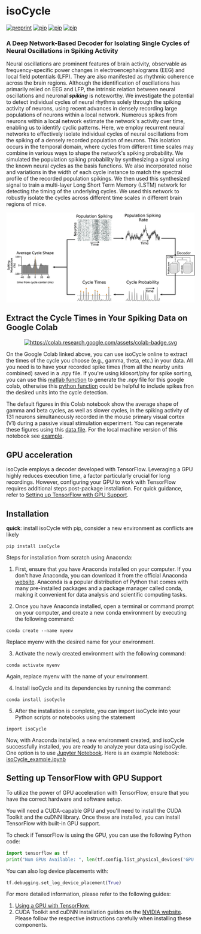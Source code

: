# isoCycle
[![preprint](https://img.shields.io/badge/preprint-bioRxiv-blue)](https://www.biorxiv.org/content/10.1101/2023.11.20.563492)
[![pip](https://img.shields.io/badge/your%20data-googleColab-orange)](https://colab.research.google.com/github/esiabri/isoCycle/blob/main/isoCycle_yourData_Colab.ipynb)
[![pip](https://img.shields.io/badge/pip%20install-PyPI-yellow)](https://pypi.org/project/isoCycle/)
[![pip](https://img.shields.io/badge/poster-isoCycle-blue)](https://github.com/esiabri/isoCycle/blob/main/isoCycle/files/isoCyclePoster_0824.pdf)

### A Deep Network-Based Decoder for Isolating Single Cycles of Neural Oscillations in Spiking Activity

<!-- <p align="justify"> -->
Neural oscillations are prominent features of brain activity, observable as frequency-specific power changes in electroencephalograms (EEG) and local field potentials (LFP). They are also manifested as rhythmic coherence across the brain regions. Although the identification of oscillations has primarily relied on EEG and LFP, the intrinsic relation between neural oscillations and neuronal ***spiking*** is noteworthy. We investigate the potential to detect individual cycles of neural rhythms solely through the spiking activity of neurons, using recent advances in densely recording large populations of neurons within a local network. Numerous spikes from neurons within a local network estimate the network's activity over time, enabling us to identify cyclic patterns. Here, we employ recurrent neural networks to effectively isolate individual cycles of neural oscillations from the spiking of a densely recorded population of neurons. This isolation occurs in the temporal domain, where cycles from different time scales may combine in various ways to shape the network's spiking probability. We simulated the population spiking probability by synthesizing a signal using the known neural cycles as the basis functions. We also incorporated noise and variations in the width of each cycle instance to match the spectral profile of the recorded population spikings.  We then used this synthesized signal to train a multi-layer Long Short Term Memory (LSTM) network for detecting the timing of the underlying cycles. We used this network to robustly isolate the cycles across different time scales in different brain regions of mice.
<!-- </p> -->

<p align="center">
  <img alt="https://github.com/esiabri/isoCycle/blob/main/isoCycle/files/decoder_schematics.jpg" src="https://github.com/esiabri/isoCycle/blob/main/isoCycle/files/decoder_schematics.jpg" align="center" style="pointer-events: auto;" width="600px"/>
</a>

<!--<p align="center">
  <img alt="https://github.com/esiabri/isoCycle/blob/main/isoCycle/files/gammaCycleAvgShape.png" src="https://github.com/esiabri/isoCycle/blob/main/isoCycle/files/gammaCycleAvgShape.png" align="center" style="pointer-events: auto;" width="600px"/>
</a>-->



## Extract the Cycle Times in Your Spiking Data on Google Colab
<p align="center">
<a class="new-tab-link" href="https://colab.research.google.com/github/esiabri/isoCycle/blob/main/isoCycle_yourData_Colab.ipynb" target="_blank" style="pointer-events: none;">
  <img alt="https://colab.research.google.com/assets/colab-badge.svg" src="https://colab.research.google.com/assets/colab-badge.svg" align="center" style="pointer-events: auto;" width="250px"/>
</a>

On the Google Colab linked above, you can use isoCycle online to extract the times of the cycle you choose (e.g., gamma, theta, etc.) in your data. All you need is to have your recorded spike times (from all the nearby units combined) saved in a .npy file. If you're using kilosort/phy for spike sorting, you can use this [matlab function](https://github.com/esiabri/isoCycle/blob/main/isoCycle/files/isoCycleInput_build.m) to generate the .npy file for this google colab, otherwise this [python function](https://github.com/esiabri/isoCycle/blob/main/isoCycle/decoder.py#L646) could be helpful to include spikes fron the desired units into the cycle detection.</p>

The default figures in this Colab notebook show the average shape of gamma and beta cycles, as well as slower cycles, in the spiking activity of 131 neurons simultaneously recorded in the mouse primary visual cortex (V1) during a passive visual stimulation experiment. You can regenerate these figures using this [data file](https://drive.google.com/file/d/1USRsBorZa9iL2ukuZJOt5P8Eu8tZL3aJ/view?usp=sharing). For the local machine version of this notebook see [example](https://github.com/esiabri/isoCycle/tree/main/isoCycle/example).</p>

## GPU acceleration
isoCycle employs a decoder developed with TensorFlow. Leveraging a GPU highly reduces execution time, a factor particularly crucial for long recordings. However, configuring your GPU to work with TensorFlow requires additional steps post-package installation. For quick guidance, refer to [Setting up TensorFlow with GPU Support](#setting-up-tensorflow-with-gpu-support). 
    
## Installation
<p>
  
**quick**: install isoCycle with pip, consider a new environment as conflicts are likely

```buildoutcfg
pip install isoCycle
```

Steps for installation from scratch using Anaconda:

1. First, ensure that you have Anaconda installed on your computer. If you don't have Anaconda, you can download it from the official Anaconda [website](https://www.anaconda.com/downloads). Anaconda is a popular distribution of Python that comes with many pre-installed packages and a package manager called conda, making it convenient for data analysis and scientific computing tasks.

2. Once you have Anaconda installed, open a terminal or command prompt on your computer, and create a new conda environment by executing the following command:
```buildoutcfg
conda create --name myenv
```
Replace myenv with the desired name for your environment.

3. Activate the newly created environment with the following command:
```buildoutcfg
conda activate myenv
```
Again, replace myenv with the name of your environment.

4. Install isoCycle and its dependencies by running the command:
```buildoutcfg
conda install isoCycle
```
5. After the installation is complete, you can import isoCycle into your Python scripts or notebooks using the statement
```buildoutcfg
import isoCycle
```

Now, with Anaconda installed, a new environment created, and isoCycle successfully installed, you are ready to analyze your data using isoCycle. One option is to use [Jupyter Notebook](https://jupyter.org/try-jupyter/retro/notebooks/?path=notebooks/Intro.ipynb). Here is an example Notebook: [isoCycle_example.ipynb](https://github.com/esiabri/isoCycle/blob/main/isoCycle/example/isoCycle_example.ipynb)
</p>

## Setting up TensorFlow with GPU Support

To utilize the power of GPU acceleration with TensorFlow, ensure that you have the correct hardware and software setup. 

You will need a CUDA-capable GPU and you'll need to install the CUDA Toolkit and the cuDNN library. Once these are installed, you can install TensorFlow with built-in GPU support.

To check if TensorFlow is using the GPU, you can use the following Python code:

```python
import tensorflow as tf
print("Num GPUs Available: ", len(tf.config.list_physical_devices('GPU')))
```
  
You can also log device placements with:
  
```python
tf.debugging.set_log_device_placement(True)
```
  
For more detailed information, please refer to the following guides:

1. [Using a GPU with TensorFlow.](https://www.tensorflow.org/guide/gpu)
2. CUDA Toolkit and cuDNN installation guides on the [NVIDIA website](https://developer.nvidia.com/cuda-toolkit).
Please follow the respective instructions carefully when installing these components.
